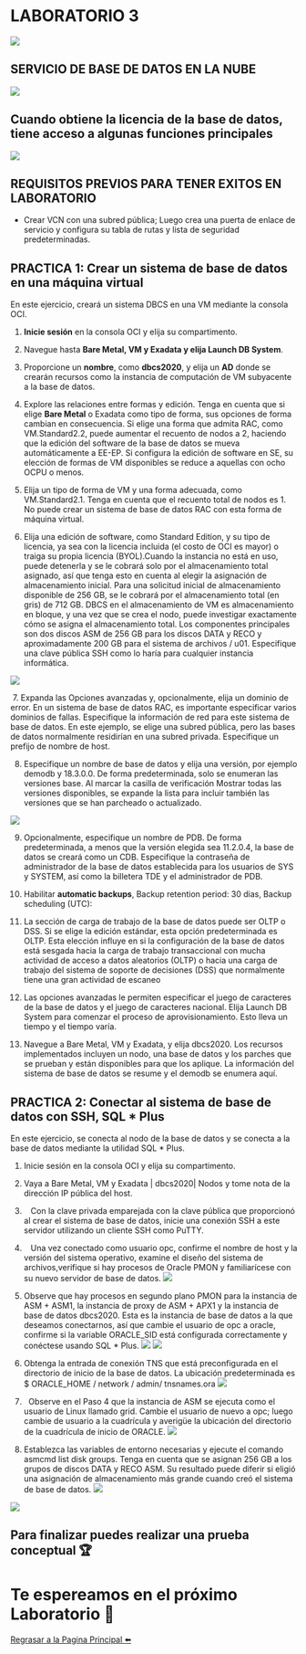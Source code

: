  # LABORATORIO 3
 ![](./img/1.png)

## SERVICIO DE BASE DE DATOS EN LA NUBE 

![](./img/2.png)

## Cuando obtiene la licencia de la base de datos, tiene acceso a algunas funciones principales

![](./img/3.png)

## REQUISITOS PREVIOS PARA TENER EXITOS EN LABORATORIO

* Crear VCN con una subred pública; Luego crea una puerta de enlace de servicio y configura su tabla de rutas y lista de seguridad predeterminadas.

## PRACTICA 1: Crear un sistema de base de datos en una máquina virtual

En este ejercicio, creará un sistema DBCS en una VM mediante la consola OCI.

1.    **Inicie sesión** en la consola OCI y elija su compartimento.

2.    Navegue hasta **Bare Metal, VM y Exadata y elija Launch DB System**.

3.    Proporcione un **nombre**, como **dbcs2020**, y elija un **AD** donde se crearán recursos como la instancia de computación de VM subyacente a la base de datos.

4.    Explore las relaciones entre formas y edición. Tenga en cuenta que si elige **Bare Metal** o Exadata como tipo de forma, sus opciones de forma cambian en consecuencia.       Si elige una forma que admita RAC, como VM.Standard2.2, puede aumentar el recuento de nodos a 2, haciendo que la edición del software de la base de datos se mueva             automáticamente a EE-EP. Si configura la edición de software en SE, su elección de formas de VM disponibles se reduce a aquellas con ocho OCPU o menos.

5.    Elija un tipo de forma de VM y una forma adecuada, como VM.Standard2.1. Tenga en cuenta que el recuento total de nodos es 1. No puede crear un sistema de base de datos         RAC con esta forma de máquina virtual.

6.    Elija una edición de software, como Standard Edition, y su tipo de licencia, ya sea con la licencia incluida (el costo de OCI es mayor) o traiga su propia licencia           (BYOL).Cuando la instancia no está en uso, puede detenerla y se le cobrará solo por el almacenamiento total asignado, así que tenga esto en cuenta al elegir la               asignación de almacenamiento inicial. Para una solicitud inicial de almacenamiento disponible de 256 GB, se le cobrará por el almacenamiento total (en gris) de 712 GB.       DBCS en el almacenamiento de VM es almacenamiento en bloque, y una vez que se crea el nodo, puede investigar exactamente cómo se asigna el almacenamiento total. Los           componentes   principales son dos discos ASM de 256 GB para los discos DATA y RECO y aproximadamente 200 GB para el sistema de archivos / u01. Especifique una clave           pública SSH como lo haría para cualquier instancia informática.
 
 
![](./img/4.png)


 7.    Expanda las Opciones avanzadas y, opcionalmente, elija un dominio de error. En un sistema de base de datos RAC, es importante especificar varios dominios de fallas.          Especifique la información de red para este sistema de base de datos. En este ejemplo, se elige una subred pública, pero las bases de datos normalmente residirían en          una subred privada. Especifique un prefijo de nombre de host.
 
 8.  Especifique un nombre de base de datos y elija una versión, por ejemplo demodb y 18.3.0.0. De forma predeterminada, solo se enumeran las versiones base. Al marcar la         casilla de verificación Mostrar todas las versiones disponibles, se expande la lista para incluir también las versiones que se han parcheado o                                 actualizado.
 
 ![](./img/5.png)
 
 9)   Opcionalmente, especifique un nombre de PDB. De forma predeterminada, a menos que la versión elegida sea 11.2.0.4, la base de datos se creará como un CDB. Especifique         la contraseña de administrador de la base de datos establecida para los usuarios de SYS y SYSTEM, así como la billetera TDE y el administrador de PDB.
 
10)   Habilitar  **automatic backups**, Backup retention period: 30 dias, Backup scheduling (UTC): 

11)   La sección de carga de trabajo de la base de datos puede ser OLTP o DSS. Si se elige la edición estándar, esta opción predeterminada es OLTP. Esta elección influye en         si la configuración de la base de datos está sesgada hacia la carga de trabajo transaccional con mucha actividad de acceso a datos aleatorios (OLTP) o hacia una carga         de trabajo del sistema de soporte de decisiones (DSS) que normalmente tiene una gran actividad de escaneo

12)   Las opciones avanzadas le permiten especificar el juego de caracteres de la base de datos y el juego de caracteres nacional. Elija Launch DB System para comenzar el           proceso de aprovisionamiento. Esto lleva un tiempo y el tiempo varía.

13)  Navegue a Bare Metal, VM y Exadata, y elija dbcs2020. Los recursos implementados incluyen un nodo, una base de datos y los parches que se prueban y están disponibles          para que los aplique. La información del sistema de base de datos se resume y el demodb se enumera aquí.


## PRACTICA 2: Conectar al sistema de base de datos con SSH, SQL * Plus

En este ejercicio, se conecta al nodo de la base de datos y se conecta a la base de datos mediante la utilidad SQL * Plus.

1.    Inicie sesión en la consola OCI y elija su compartimento.

2.    Vaya a Bare Metal, VM y Exadata | dbcs2020| Nodos y tome nota de la dirección IP pública del host.

3.    Con la clave privada emparejada con la clave pública que proporcionó al crear el sistema de base de datos, inicie una conexión SSH a este servidor utilizando un cliente SSH como PuTTY.

4.    Una vez conectado como usuario opc, confirme el nombre de host y la versión del sistema operativo, examine el diseño del sistema de archivos,verifique si hay procesos         de Oracle PMON y familiarícese con su nuevo servidor de base de datos.
 ![](./img/8.png)

5.    Observe que hay procesos en segundo plano PMON para la instancia de ASM + ASM1, la instancia de proxy de ASM + APX1 y la instancia de base de datos dbcs2020. Esta es la       instancia de base de datos a la que deseamos conectarnos, así que cambie el usuario de opc a oracle, confirme si la variable ORACLE_SID está configurada correctamente         y conéctese usando SQL * Plus.
 ![](./img/9bpng.png)
 ![](./img/9a.png)
6.   Obtenga la entrada de conexión TNS que está preconfigurada en el directorio de inicio de la base de datos. La ubicación predeterminada es 
      $ ORACLE_HOME / network / admin/ tnsnames.ora
      ![](./img/10.png)
  
7.   Observe en el Paso 4 que la instancia de ASM se ejecuta como el usuario de Linux llamado grid. Cambie el usuario de nuevo a opc; luego cambie de usuario      a la cuadrícula y averigüe la ubicación del directorio de la cuadrícula de inicio de ORACLE.
       ![](./img/11.png)
8.   Establezca las variables de entorno necesarias y ejecute el comando asmcmd list disk groups. Tenga en cuenta que se asignan 256 GB a los grupos de            discos DATA y RECO ASM. Su resultado puede diferir si eligió una asignación de almacenamiento más grande cuando creó el sistema de base de datos.
       ![](./img/12.jpg)

![](./img/6.png)[](https://www.oracle.com/index.html)

## Para finalizar puedes realizar una prueba conceptual :trophy:


# Te espereamos en el próximo Laboratorio  :rocket:

[Regrasar a la Pagina Principal :arrow_left:](../README.md)

